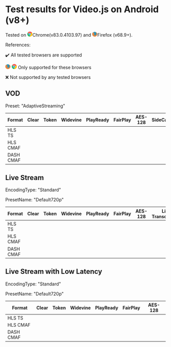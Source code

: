 # Test results for Video.js on Android (v8+)

Tested on ![chrome](../../icons/chrome.png)Chrome(v83.0.4103.97) and ![firefox](../../icons/firefox.png)Firefox (v68.9+).

References: 

✔️ All tested browsers are supported 

![firefox](../../icons/firefox.png) ![chrome](../../icons/chrome.png)  Only supported for these browsers

❌ Not supported by any tested browsers

## VOD

Preset: "AdaptiveStreaming"

| Format | Clear | Token | Widevine | PlayReady | FairPlay | AES-128 | SideCar | 
| --------- | :---: | :---: | :----------------------------------------------------------: | :----------------------------------------------------------: | :------: | :----------------------------------------------------------: | :------: |
| HLS TS    |  |  |  |  |  |  |  |
| HLS CMAF  |  |  |  |  |  |  |  |
| DASH CMAF |  |  |  |  |  |  |  |

## Live Stream

EncodingType: "Standard"

PresetName: "Default720p"

| Format | Clear | Token | Widevine | PlayReady | FairPlay | AES-128 | Live Transcription |
| --------- | :---: | :---: | :----------------------------------------------------------: | :----------------------------------------------------------: | :------: | :----------------------------------------------------------: | :------: |
| HLS TS    |  |  |  |  |  |  |  |
| HLS CMAF  |  |  |  |  |  |  |  |
| DASH CMAF |  |  |  |  |  |  |  |

## Live Stream with Low Latency

EncodingType: "Standard"

PresetName: "Default720p"

| Format | Clear | Token | Widevine | PlayReady | FairPlay | AES-128 |
| --------- | :---: | :---: | :----------------------------------------------------------: | :----------------------------------------------------------: | :------: | :----------------------------------------------------------: |
| HLS TS    |  |  |  |  |  |  |
| HLS CMAF  |  |  |  |  |  |  |
| DASH CMAF |  |  |  |  |  |  |
